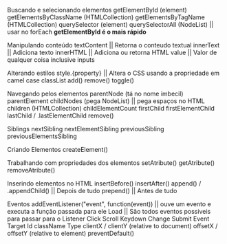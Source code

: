 Buscando e selecionando elementos
    getElementById (element)
    getElementsByClassName (HTMLCollection)
    getElementsByTagName (HTMLCollection)
    querySelector (element)
    querySelectorAll (NodeList) || usar no forEach
    **getElementById é o mais rápido**
	
Manipulando conteúdo
    textContent || Retorna o conteudo textual
    innerText   || Adiciona texto
    innerHTML   || Adiciona ou retorna HTML
    value       || Valor de qualquer coisa inclusive inputs
	
Alterando estilos
    style.{property} || Altera o CSS usando a propriedade em camel case
    classList
	    add()
	    remove()
	    toggle()

Navegando pelos elementos
    parentNode (tá no nome imbecil)
    parentElement
    childNodes (pega NodeList) || pega espaços no HTML
    children (HTMLCollection)
    childElementCount
    firstChild
    firstElementChild
    lastChild / .lastElementChild
    remove()
	
Siblings
    nextSibling
    nextElementSibling
    previousSibling
    previousElementsSibling
	
Criando Elementos
    createElement()
	
Trabalhando com propriedades dos elementos
    setAtribute()
    getAtribute()
    removeAtribute()
	
Inserindo elementos no HTML
    insertBefore()
    insertAfter()
    append() / .appendChild() || Depois de tudo
    prepend() || Antes de tudo
	
Eventos
    addEventListener("event", function(event)) || ouve um evento e executa a função passada para ele
		Load  || São todos eventos possiveis para passar para o Listener
		Click
		Scroll
		Keydown
		Change
		Submit
	Event
		Target
			Id
			className
		Type
		clientX / clientY (relative to document)
		offsetX / offsetY (relative to element)
		preventDefault()
